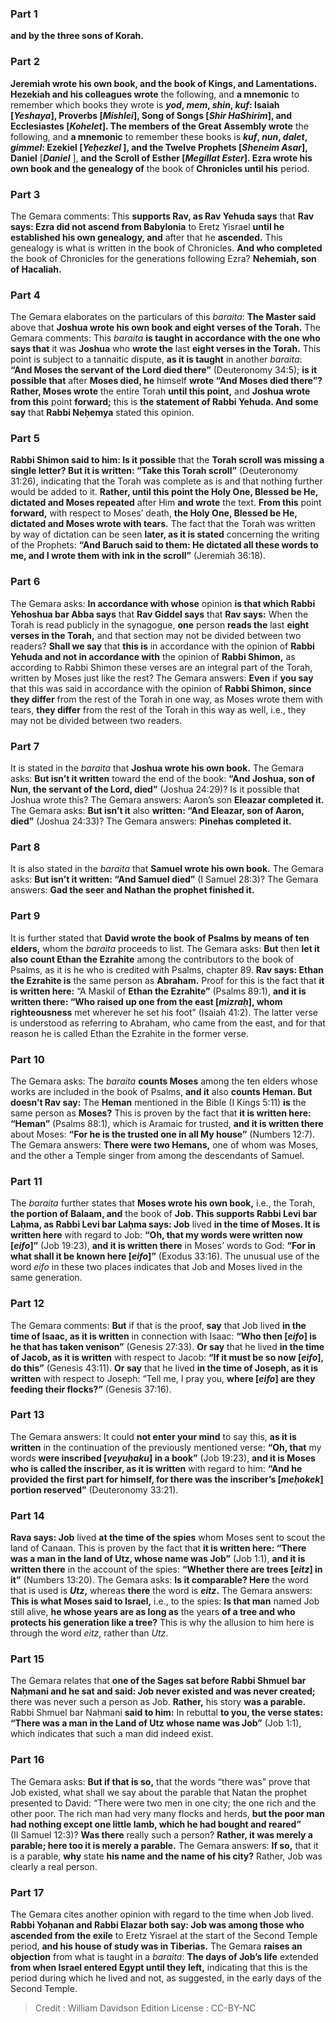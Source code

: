 
### Part 1
<b>and by the three sons of Korah.</b>

### Part 2
<b>Jeremiah wrote his own book, and the book of Kings, and Lamentations. Hezekiah and his colleagues wrote</b> the following, and <b>a mnemonic</b> to remember which books they wrote is <b><i>yod</i>, <i>mem</i>, <i>shin</i>, <i>kuf</i>: Isaiah [<i>Yeshaya</i>], Proverbs [<i>Mishlei</i>], Song of Songs [<i>Shir HaShirim</i>], and Ecclesiastes [<i>Kohelet</i>]. The members of the Great Assembly wrote</b> the following, and <b>a mnemonic</b> to remember these books is <b><i>kuf</i>, <i>nun</i>, <i>dalet</i>, <i>gimmel</i>: Ezekiel [<i>Yeḥezkel</i> ], and the Twelve Prophets [<i>Sheneim Asar</i>], Daniel</b> [<b><i>Daniel</i></b> ], <b>and the Scroll of Esther [<i>Megillat Ester</i>]. Ezra wrote his own book and the genealogy of</b> the book of <b>Chronicles until his</b> period.

### Part 3
The Gemara comments: This <b>supports Rav, as Rav Yehuda says</b> that <b>Rav says: Ezra did not ascend from Babylonia</b> to Eretz Yisrael <b>until he established his own genealogy, and</b> after that he <b>ascended.</b> This genealogy is what is written in the book of Chronicles. <b>And who completed</b> the book of Chronicles for the generations following Ezra? <b>Nehemiah, son of Hacaliah.</b>

### Part 4
The Gemara elaborates on the particulars of this <i>baraita</i>: <b>The Master said</b> above that <b>Joshua wrote his own book and eight verses of the Torah.</b> The Gemara comments: This <i>baraita</i> <b>is taught in accordance with the one who says that</b> it was <b>Joshua</b> who <b>wrote the</b> last <b>eight verses in the Torah.</b> This point is subject to a tannaitic dispute, <b>as it is taught</b> in another <i>baraita</i>: <b>“And Moses the servant of the Lord died there”</b> (Deuteronomy 34:5); <b>is it possible that</b> after <b>Moses died, he</b> himself <b>wrote “And Moses died there”? Rather, Moses wrote</b> the entire Torah <b>until this point,</b> and <b>Joshua wrote from this</b> point <b>forward;</b> this is <b>the statement of Rabbi Yehuda. And some say</b> that <b>Rabbi Neḥemya</b> stated this opinion.

### Part 5
<b>Rabbi Shimon said to him: Is it possible</b> that the <b>Torah scroll was missing a single letter? But it is written: “Take this Torah scroll”</b> (Deuteronomy 31:26), indicating that the Torah was complete as is and that nothing further would be added to it. <b>Rather, until this point the Holy One, Blessed be He, dictated and Moses repeated</b> after Him <b>and wrote</b> the text. <b>From this</b> point <b>forward,</b> with respect to Moses’ death, <b>the Holy One, Blessed be He, dictated and Moses wrote with tears.</b> The fact that the Torah was written by way of dictation can be seen <b>later, as it is stated</b> concerning the writing of the Prophets: <b>“And Baruch said to them: He dictated all these words to me, and I wrote them with ink in the scroll”</b> (Jeremiah 36:18).

### Part 6
The Gemara asks: <b>In accordance with whose</b> opinion <b>is that which Rabbi Yehoshua bar Abba says</b> that <b>Rav Giddel says</b> that <b>Rav says:</b> When the Torah is read publicly in the synagogue, <b>one</b> person <b>reads the</b> last <b>eight verses in the Torah,</b> and that section may not be divided between two readers? <b>Shall we say</b> that <b>this is</b> in accordance with the opinion of <b>Rabbi Yehuda and not in accordance with</b> the opinion of <b>Rabbi Shimon,</b> as according to Rabbi Shimon these verses are an integral part of the Torah, written by Moses just like the rest? The Gemara answers: <b>Even</b> if <b>you say</b> that this was said in accordance with the opinion of <b>Rabbi Shimon, since they differ</b> from the rest of the Torah in one way, as Moses wrote them with tears, <b>they differ</b> from the rest of the Torah in this way as well, i.e., they may not be divided between two readers.

### Part 7
It is stated in the <i>baraita</i> that <b>Joshua wrote his own book.</b> The Gemara asks: <b>But isn’t it written</b> toward the end of the book: <b>“And Joshua, son of Nun, the servant of the Lord, died”</b> (Joshua 24:29)? Is it possible that Joshua wrote this? The Gemara answers: Aaron’s son <b>Eleazar completed it.</b> The Gemara asks: <b>But isn’t it</b> also <b>written: “And Eleazar, son of Aaron, died”</b> (Joshua 24:33)? The Gemara answers: <b>Pinehas completed it.</b>

### Part 8
It is also stated in the <i>baraita</i> that <b>Samuel wrote his own book.</b> The Gemara asks: <b>But isn’t it written: “And Samuel died”</b> (I Samuel 28:3)? The Gemara answers: <b>Gad the seer and Nathan the prophet finished it.</b>

### Part 9
It is further stated that <b>David wrote the book of Psalms by means of ten elders,</b> whom the <i>baraita</i> proceeds to list. The Gemara asks: <b>But</b> then <b>let it also count Ethan the Ezrahite</b> among the contributors to the book of Psalms, as it is he who is credited with Psalms, chapter 89. <b>Rav says: Ethan the Ezrahite is</b> the same person as <b>Abraham.</b> Proof for this is the fact that <b>it is written here:</b> “A Maskil of <b>Ethan the Ezrahite”</b> (Psalms 89:1), <b>and it is written there: “Who raised up one from the east [<i>mizraḥ</i>], whom righteousness</b> met wherever he set his foot” (Isaiah 41:2). The latter verse is understood as referring to Abraham, who came from the east, and for that reason he is called Ethan the Ezrahite in the former verse.

### Part 10
The Gemara asks: The <i>baraita</i> <b>counts Moses</b> among the ten elders whose works are included in the book of Psalms, <b>and it</b> also <b>counts Heman. But doesn’t Rav say:</b> The <b>Heman</b> mentioned in the Bible (I Kings 5:11) <b>is</b> the same person as <b>Moses?</b> This is proven by the fact that <b>it is written here: “Heman”</b> (Psalms 88:1), which is Aramaic for trusted, <b>and it is written there</b> about Moses: <b>“For he is the trusted one in all My house”</b> (Numbers 12:7). The Gemara answers: <b>There were two Hemans,</b> one of whom was Moses, and the other a Temple singer from among the descendants of Samuel.

### Part 11
The <i>baraita</i> further states that <b>Moses wrote his own book,</b> i.e., the Torah, <b>the portion of Balaam, and</b> the book of <b>Job. This supports Rabbi Levi bar Laḥma, as Rabbi Levi bar Laḥma says: Job</b> lived <b>in the time of Moses. It is written here</b> with regard to Job: <b>“Oh, that my words were written now [<i>eifo</i>]”</b> (Job 19:23), <b>and it is written there</b> in Moses’ words to God: <b>“For in what shall it be known here [<i>eifo</i>]”</b> (Exodus 33:16). The unusual use of the word <i>eifo</i> in these two places indicates that Job and Moses lived in the same generation.

### Part 12
The Gemara comments: <b>But</b> if that is the proof, <b>say</b> that Job lived <b>in the time of Isaac, as it is written</b> in connection with Isaac: <b>“Who then [<i>eifo</i>] is he that has taken venison”</b> (Genesis 27:33). <b>Or say</b> that he lived <b>in the time of Jacob, as it is written</b> with respect to Jacob: <b>“If it must be so now [<i>eifo</i>], do this”</b> (Genesis 43:11). <b>Or say</b> that he lived <b>in the time of Joseph, as it is written</b> with respect to Joseph: “Tell me, I pray you, <b>where [<i>eifo</i>] are they feeding their flocks?”</b> (Genesis 37:16).

### Part 13
The Gemara answers: It could <b>not enter your mind</b> to say this, <b>as it is written</b> in the continuation of the previously mentioned verse: <b>“Oh, that</b> my words <b>were inscribed [<i>veyuḥaku</i>] in a book”</b> (Job 19:23), <b>and it is Moses who is called the inscriber, as it is written</b> with regard to him: <b>“And he provided the first part for himself, for there was the inscriber’s [<i>meḥokek</i>] portion reserved”</b> (Deuteronomy 33:21).

### Part 14
<b>Rava says: Job</b> lived <b>at the time of the spies</b> whom Moses sent to scout the land of Canaan. This is proven by the fact that <b>it is written here: “There was a man in the land of Utz, whose name was Job”</b> (Job 1:1), <b>and it is written there</b> in the account of the spies: <b>“Whether there are trees [<i>eitz</i>] in it”</b> (Numbers 13:20). The Gemara asks: <b>Is it comparable? Here</b> the word that is used is <b><i>Utz</i>,</b> whereas <b>there</b> the word is <b><i>eitz</i>.</b> The Gemara answers: <b>This is what Moses said to Israel,</b> i.e., to the spies: <b>Is that man</b> named Job still alive, <b>he whose years are as long as</b> the years <b>of a tree and who protects his generation like a tree?</b> This is why the allusion to him here is through the word <i>eitz</i>, rather than <i>Utz</i>.

### Part 15
The Gemara relates that <b>one of the Sages sat before Rabbi Shmuel bar Naḥmani and he sat and said: Job never existed and was never created;</b> there was never such a person as Job. <b>Rather,</b> his story <b>was a parable.</b> Rabbi Shmuel bar Naḥmani <b>said to him:</b> In rebuttal <b>to you, the verse states: “There was a man in the Land of Utz whose name was Job”</b> (Job 1:1), which indicates that such a man did indeed exist.

### Part 16
The Gemara asks: <b>But if that is so,</b> that the words “there was” prove that Job existed, what shall we say about the parable that Natan the prophet presented to David: “There were two men in one city; the one rich and the other poor. The rich man had very many flocks and herds, <b>but the poor man had nothing except one little lamb, which he had bought and reared”</b> (II Samuel 12:3)? <b>Was there</b> really such a person? <b>Rather, it was merely a parable; here too it is merely a parable.</b> The Gemara answers: <b>If so,</b> that it is a parable, <b>why</b> state <b>his name and the name of his city?</b> Rather, Job was clearly a real person.

### Part 17
The Gemara cites another opinion with regard to the time when Job lived. <b>Rabbi Yoḥanan and Rabbi Elazar both say: Job was among those who ascended from the exile</b> to Eretz Yisrael at the start of the Second Temple period, <b>and his house of study was in Tiberias.</b> The Gemara <b>raises an objection</b> from what is taught in a <i>baraita</i>: <b>The days of Job’s life</b> extended <b>from when Israel entered Egypt until they left,</b> indicating that this is the period during which he lived and not, as suggested, in the early days of the Second Temple.

>Credit : William Davidson Edition
>License : CC-BY-NC